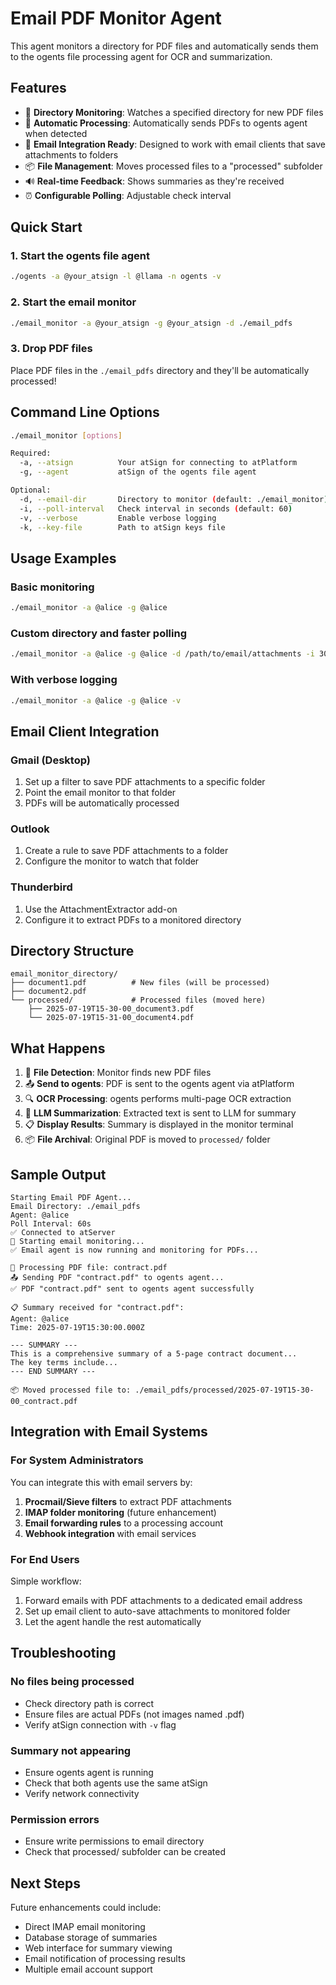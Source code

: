 # Email PDF Monitor Agent

This agent monitors a directory for PDF files and automatically sends them to the ogents file processing agent for OCR and summarization.

## Features

- 📁 **Directory Monitoring**: Watches a specified directory for new PDF files
- 🔄 **Automatic Processing**: Automatically sends PDFs to ogents agent when detected
- 📧 **Email Integration Ready**: Designed to work with email clients that save attachments to folders
- 📦 **File Management**: Moves processed files to a "processed" subfolder
- 🔊 **Real-time Feedback**: Shows summaries as they're received
- ⏰ **Configurable Polling**: Adjustable check interval

## Quick Start

### 1. Start the ogents file agent
```bash
./ogents -a @your_atsign -l @llama -n ogents -v
```

### 2. Start the email monitor
```bash
./email_monitor -a @your_atsign -g @your_atsign -d ./email_pdfs
```

### 3. Drop PDF files
Place PDF files in the `./email_pdfs` directory and they'll be automatically processed!

## Command Line Options

```bash
./email_monitor [options]

Required:
  -a, --atsign          Your atSign for connecting to atPlatform
  -g, --agent           atSign of the ogents file agent

Optional:
  -d, --email-dir       Directory to monitor (default: ./email_monitor)
  -i, --poll-interval   Check interval in seconds (default: 60)
  -v, --verbose         Enable verbose logging
  -k, --key-file        Path to atSign keys file
```

## Usage Examples

### Basic monitoring
```bash
./email_monitor -a @alice -g @alice
```

### Custom directory and faster polling
```bash
./email_monitor -a @alice -g @alice -d /path/to/email/attachments -i 30
```

### With verbose logging
```bash
./email_monitor -a @alice -g @alice -v
```

## Email Client Integration

### Gmail (Desktop)
1. Set up a filter to save PDF attachments to a specific folder
2. Point the email monitor to that folder
3. PDFs will be automatically processed

### Outlook
1. Create a rule to save PDF attachments to a folder
2. Configure the monitor to watch that folder

### Thunderbird
1. Use the AttachmentExtractor add-on
2. Configure it to extract PDFs to a monitored directory

## Directory Structure

```
email_monitor_directory/
├── document1.pdf          # New files (will be processed)
├── document2.pdf
└── processed/             # Processed files (moved here)
    ├── 2025-07-19T15-30-00_document3.pdf
    └── 2025-07-19T15-31-00_document4.pdf
```

## What Happens

1. 📁 **File Detection**: Monitor finds new PDF files
2. 📤 **Send to ogents**: PDF is sent to the ogents agent via atPlatform
3. 🔍 **OCR Processing**: ogents performs multi-page OCR extraction
4. 🤖 **LLM Summarization**: Extracted text is sent to LLM for summary
5. 📋 **Display Results**: Summary is displayed in the monitor terminal
6. 📦 **File Archival**: Original PDF is moved to `processed/` folder

## Sample Output

```
Starting Email PDF Agent...
Email Directory: ./email_pdfs
Agent: @alice
Poll Interval: 60s
✅ Connected to atServer
📧 Starting email monitoring...
✅ Email agent is now running and monitoring for PDFs...

📧 Processing PDF file: contract.pdf
📤 Sending PDF "contract.pdf" to ogents agent...
✅ PDF "contract.pdf" sent to ogents agent successfully

📋 Summary received for "contract.pdf":
Agent: @alice
Time: 2025-07-19T15:30:00.000Z

--- SUMMARY ---
This is a comprehensive summary of a 5-page contract document...
The key terms include...
--- END SUMMARY ---

📦 Moved processed file to: ./email_pdfs/processed/2025-07-19T15-30-00_contract.pdf
```

## Integration with Email Systems

### For System Administrators
You can integrate this with email servers by:

1. **Procmail/Sieve filters** to extract PDF attachments
2. **IMAP folder monitoring** (future enhancement)
3. **Email forwarding rules** to a processing account
4. **Webhook integration** with email services

### For End Users
Simple workflow:
1. Forward emails with PDF attachments to a dedicated email address
2. Set up email client to auto-save attachments to monitored folder
3. Let the agent handle the rest automatically

## Troubleshooting

### No files being processed
- Check directory path is correct
- Ensure files are actual PDFs (not images named .pdf)
- Verify atSign connection with `-v` flag

### Summary not appearing
- Ensure ogents agent is running
- Check that both agents use the same atSign
- Verify network connectivity

### Permission errors
- Ensure write permissions to email directory
- Check that processed/ subfolder can be created

## Next Steps

Future enhancements could include:
- Direct IMAP email monitoring
- Database storage of summaries
- Web interface for summary viewing
- Email notification of processing results
- Multiple email account support

